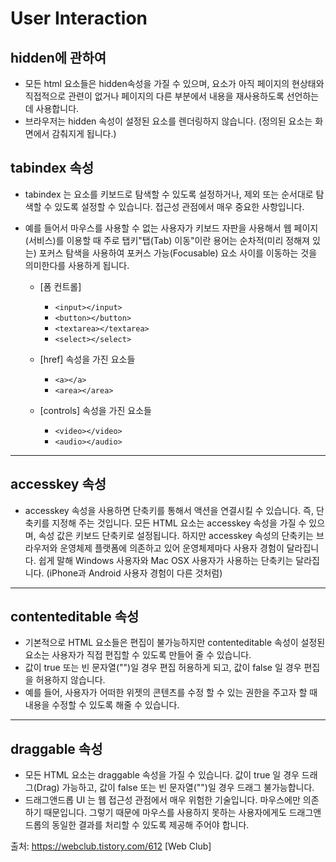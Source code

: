 # User Interaction

## hidden에 관하여
- 모든 html 요소들은 hidden속성을 가질 수 있으며, 요소가 아직 페이지의 현상태와 직접적으로 관련이 없거나 페이지의 다른 부분에서 내용을 재사용하도록 선언하는 데 사용합니다.
- 브라우저는 hidden 속성이 설정된 요소를 렌더링하지 않습니다. (정의된 요소는 화면에서 감춰지게 됩니다.)

## tabindex 속성
- tabindex 는 요소를 키보드로 탐색할 수 있도록 설정하거나, 제외 또는 순서대로 탐색할 수 있도록 설정할 수 있습니다. 접근성 관점에서 매우 중요한 사항입니다.
- 예를 들어서 마우스를 사용할 수 없는 사용자가 키보드 자판을 사용해서 웹 페이지(서비스)를 이용할 때 주로 탭키"탭(Tab) 이동"이란 용어는 순차적(미리 정해져 있는) 포커스 탐색을 사용하여 포커스 가능(Focusable) 요소 사이를 이동하는 것을 의미한다를 사용하게 됩니다.

    - [폼 컨트롤]
      - `<input></input>`
      - `<button></button>`
      - `<textarea></textarea>`
      - `<select></select>`

    - [href] 속성을 가진 요소들
      - `<a></a>`
      - `<area></area>`

    - [controls] 속성을 가진 요소들
      - `<video></video>`
      - `<audio></audio>`

---

## accesskey 속성
- accesskey 속성을 사용하면 단축키를 통해서 액션을 연결시킬 수 있습니다.
즉, 단축키를 지정해 주는 것입니다. 모든 HTML 요소는 accesskey 속성을 가질 수 있으며, 속성 값은 키보드 단축키로 설정됩니다. 하지만 accesskey 속성의 단축키는 브라우저와 운영체제 플랫폼에 의존하고 있어 운영체제마다 사용자 경험이 달라집니다.
쉽게 말해 Windows 사용자와 Mac OSX 사용자가 사용하는 단축키는 달라집니다. (iPhone과 Android 사용자 경험이 다른 것처럼)

---


## contenteditable 속성
- 기본적으로 HTML 요소들은 편집이 불가능하지만 contenteditable 속성이 설정된 요소는 사용자가 직접 편집할 수 있도록 만들어 줄 수 있습니다.
- 값이 true 또는 빈 문자열("")일 경우 편집 허용하게 되고, 값이 false 일 경우 편집을 허용하지 않습니다.
- 예를 들어, 사용자가 어떠한 위젯의 콘텐츠를 수정 할 수 있는 권한을 주고자 할 때 내용을 수정할 수 있도록 해줄 수 있습니다.

---


## draggable 속성
- 모든 HTML 요소는 draggable 속성을 가질 수 있습니다.
값이 true 일 경우 드래그(Drag) 가능하고, 값이 false 또는 빈 문자열("")일 경우 드래그 불가능합니다.
- 드래그앤드롭 UI 는 웹 접근성 관점에서 매우 위험한 기술입니다. 마우스에만 의존하기 때문입니다. 그렇기 때문에 마우스를 사용하지 못하는 사용자에게도 드래그앤드롭의 동일한 결과를 처리할 수 있도록 제공해 주어야 합니다.

출처: https://webclub.tistory.com/612 [Web Club]